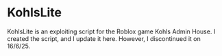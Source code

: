 # KohlsLite
KohlsLite is an exploiting script for the Roblox game Kohls Admin House. I created the script, and I update it here. However, I discontinued it on 16/6/25.
